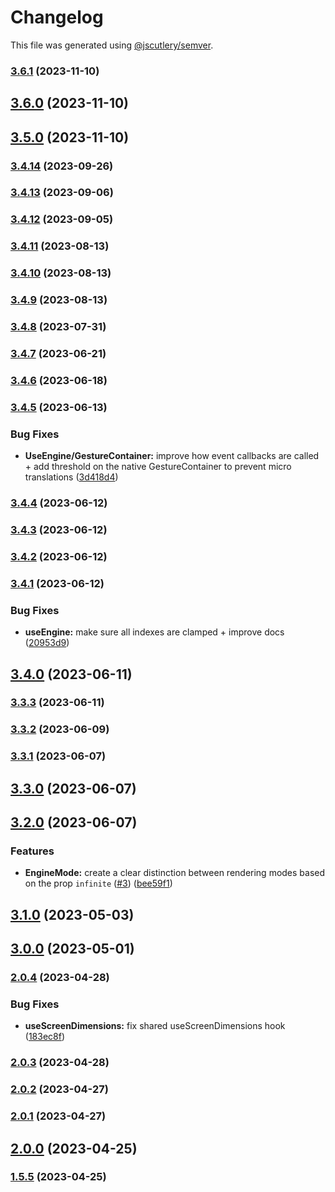 # Changelog

This file was generated using [@jscutlery/semver](https://github.com/jscutlery/semver).

### [3.6.1](https://github.com/joaorr3/react-slip-and-slide/compare/v3.6.0...v3.6.1) (2023-11-10)

## [3.6.0](https://github.com/joaorr3/react-slip-and-slide/compare/v3.5.0...v3.6.0) (2023-11-10)

## [3.5.0](https://github.com/joaorr3/react-slip-and-slide/compare/v3.4.13...v3.5.0) (2023-11-10)

### [3.4.14](https://github.com/joaorr3/react-slip-and-slide/compare/v3.4.13...v3.4.14) (2023-09-26)

### [3.4.13](https://github.com/joaorr3/react-slip-and-slide/compare/v3.4.12...v3.4.13) (2023-09-06)

### [3.4.12](https://github.com/joaorr3/react-slip-and-slide/compare/v3.4.11...v3.4.12) (2023-09-05)

### [3.4.11](https://github.com/joaorr3/react-slip-and-slide/compare/v3.4.10...v3.4.11) (2023-08-13)

### [3.4.10](https://github.com/joaorr3/react-slip-and-slide/compare/v3.4.9...v3.4.10) (2023-08-13)

### [3.4.9](https://github.com/joaorr3/react-slip-and-slide/compare/v3.4.8...v3.4.9) (2023-08-13)

### [3.4.8](https://github.com/joaorr3/react-slip-and-slide/compare/v3.4.7...v3.4.8) (2023-07-31)

### [3.4.7](https://github.com/joaorr3/react-slip-and-slide/compare/v3.4.6...v3.4.7) (2023-06-21)

### [3.4.6](https://github.com/joaorr3/react-slip-and-slide/compare/v3.4.5...v3.4.6) (2023-06-18)

### [3.4.5](https://github.com/joaorr3/react-slip-and-slide/compare/v3.4.4...v3.4.5) (2023-06-13)


### Bug Fixes

* **UseEngine/GestureContainer:** improve how event callbacks are called + add threshold on the native GestureContainer to prevent micro translations ([3d418d4](https://github.com/joaorr3/react-slip-and-slide/commit/3d418d4a418ec7c3cee718ac6b996cba27ced10b))

### [3.4.4](https://github.com/joaorr3/react-slip-and-slide/compare/v3.4.3...v3.4.4) (2023-06-12)

### [3.4.3](https://github.com/joaorr3/react-slip-and-slide/compare/v3.4.2...v3.4.3) (2023-06-12)

### [3.4.2](https://github.com/joaorr3/react-slip-and-slide/compare/v3.4.1...v3.4.2) (2023-06-12)

### [3.4.1](https://github.com/joaorr3/react-slip-and-slide/compare/v3.4.0...v3.4.1) (2023-06-12)


### Bug Fixes

* **useEngine:** make sure all indexes are clamped + improve docs ([20953d9](https://github.com/joaorr3/react-slip-and-slide/commit/20953d95116408fbfb82ae1e75e037110ebfd648))

## [3.4.0](https://github.com/joaorr3/react-slip-and-slide/compare/v3.3.3...v3.4.0) (2023-06-11)

### [3.3.3](https://github.com/joaorr3/react-slip-and-slide/compare/v3.3.2...v3.3.3) (2023-06-11)

### [3.3.2](https://github.com/joaorr3/react-slip-and-slide/compare/v3.3.1...v3.3.2) (2023-06-09)

### [3.3.1](https://github.com/joaorr3/react-slip-and-slide/compare/v3.3.0...v3.3.1) (2023-06-07)

## [3.3.0](https://github.com/joaorr3/react-slip-and-slide/compare/v3.2.0...v3.3.0) (2023-06-07)

## [3.2.0](https://github.com/joaorr3/react-slip-and-slide/compare/v3.1.0...v3.2.0) (2023-06-07)


### Features

* **EngineMode:** create a clear distinction between rendering modes based on the prop `infinite` ([#3](https://github.com/joaorr3/react-slip-and-slide/issues/3)) ([bee59f1](https://github.com/joaorr3/react-slip-and-slide/commit/bee59f13f6dfbcb8781d967e36634594887699df))

## [3.1.0](https://github.com/joaorr3/react-slip-and-slide/compare/v3.0.0...v3.1.0) (2023-05-03)

## [3.0.0](https://github.com/joaorr3/react-slip-and-slide/compare/v2.0.4...v3.0.0) (2023-05-01)

### [2.0.4](https://github.com/joaorr3/react-slip-and-slide/compare/v2.0.3...v2.0.4) (2023-04-28)


### Bug Fixes

* **useScreenDimensions:** fix shared useScreenDimensions hook ([183ec8f](https://github.com/joaorr3/react-slip-and-slide/commit/183ec8f24019eb4d552c19d58c5b0ccf30777625))

### [2.0.3](https://github.com/joaorr3/react-slip-and-slide/compare/v2.0.2...v2.0.3) (2023-04-28)

### [2.0.2](https://github.com/joaorr3/react-slip-and-slide/compare/v2.0.1...v2.0.2) (2023-04-27)

### [2.0.1](https://github.com/joaorr3/react-slip-and-slide/compare/v2.0.0...v2.0.1) (2023-04-27)

## [2.0.0](https://github.com/joaorr3/react-slip-and-slide/compare/v1.5.5...v2.0.0) (2023-04-25)

### [1.5.5](https://github.com/joaorr3/react-slip-and-slide/compare/v1.5.4...v1.5.5) (2023-04-25)
